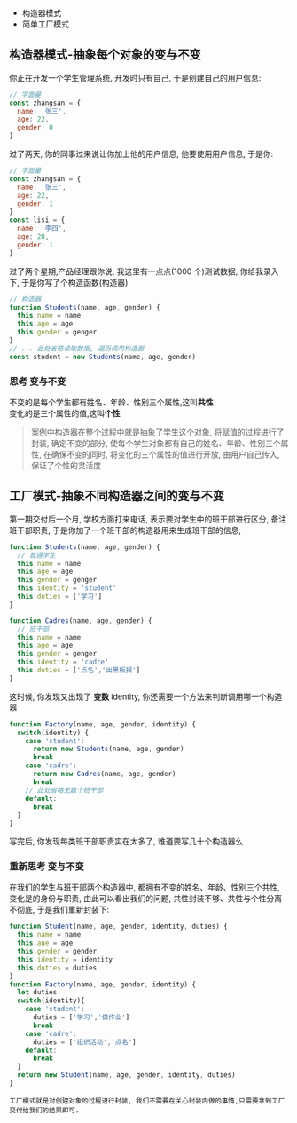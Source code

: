 - 构造器模式
- 简单工厂模式

## 构造器模式-抽象每个对象的变与不变

你正在开发一个学生管理系统, 开发时只有自己, 于是创建自己的用户信息:

```JavaScript
// 字面量
const zhangsan = {
  name: '张三',
  age: 22,
  gender: 0
}
```

过了两天, 你的同事过来说让你加上他的用户信息, 他要使用用户信息, 于是你:

```JavaScript
// 字面量
const zhangsan = {
  name: '张三',
  age: 22,
  gender: 1
}
const lisi = {
  name: '李四',
  age: 20,
  gender: 1
}
```

过了两个星期,产品经理跟你说, 我这里有一点点(1000 个)测试数据, 你给我录入下, 于是你写了个构造函数(构造器)

```JavaScript
// 构造器
function Students(name, age, gender) {
  this.name = name
  this.age = age
  this.gender = genger
}
// ... 此处省略读取数据, 遍历调用构造器
const student = new Students(name, age, gender)
```

### 思考 变与不变

不变的是每个学生都有姓名、年龄、性别三个属性,这叫**共性**  
变化的是三个属性的值,这叫**个性**

> 案例中构造器在整个过程中就是抽象了学生这个对象, 将赋值的过程进行了封装, 确定不变的部分, 使每个学生对象都有自己的姓名、年龄、性别三个属性, 在确保不变的同时, 将变化的三个属性的值进行开放, 由用户自己传入, 保证了个性的灵活度

## 工厂模式-抽象不同构造器之间的变与不变

第一期交付后一个月, 学校方面打来电话, 表示要对学生中的班干部进行区分, 备注班干部职责, 于是你加了一个班干部的构造器用来生成班干部的信息,

```JavaScript
function Students(name, age, gender) {
  // 普通学生
  this.name = name
  this.age = age
  this.gender = genger
  this.identity = 'student'
  this.duties = ['学习']
}

function Cadres(name, age, gender) {
  // 班干部
  this.name = name
  this.age = age
  this.gender = genger
  this.identity = 'cadre'
  this.duties = ['点名','出黑板报']
}
```

这时候, 你发现又出现了 **变数** identity, 你还需要一个方法来判断调用哪一个构造器

```JavaScript
function Factory(name, age, gender, identity) {
  switch(identity) {
    case 'student':
      return new Students(name, age, gender)
      break
    case 'cadre':
      return new Cadres(name, age, gender)
      break
    // 此处省略无数个班干部
    default:
      break
  }
}
```

写完后, 你发现每类班干部职责实在太多了, 难道要写几十个构造器么

### 重新思考 变与不变

在我们的学生与班干部两个构造器中, 都拥有不变的姓名、年龄、性别三个共性, 变化是的身份与职责, 由此可以看出我们的问题, 共性封装不够、共性与个性分离不彻底, 于是我们重新封装下:

```JavaScript
function Student(name, age, gender, identity, duties) {
  this.name = name
  this.age = age
  this.gender = gender
  this.identity = identity
  this.duties = duties
}
function Factory(name, age, gender, identity) {
  let duties
  switch(identity){
    case 'student':
      duties = ['学习','做作业']
      break
    case 'cadre':
      duties = ['组织活动','点名']
    default:
      break
  }
  return new Student(name, age, gender, identity, duties)
}
```

    工厂模式就是对创建对象的过程进行封装, 我们不需要在关心封装内做的事情,只需要拿到工厂交付给我们的结果即可.
